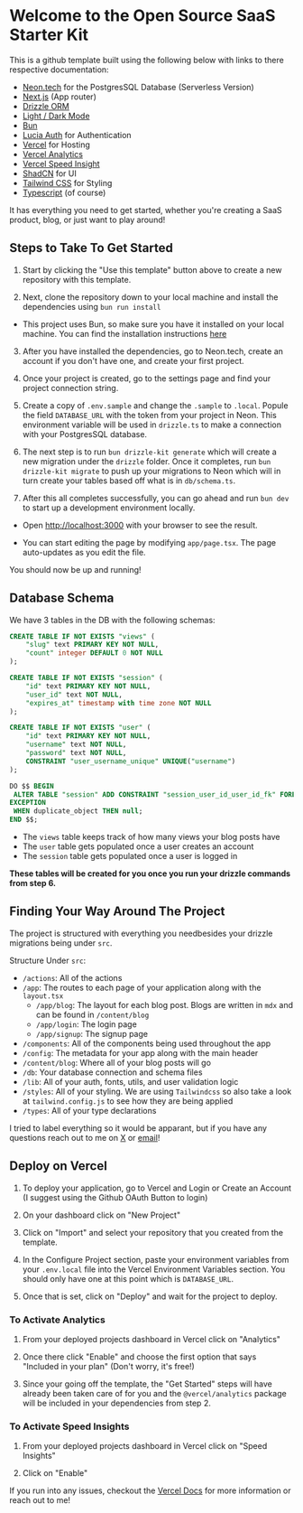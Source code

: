 # Welcome to the Open Source SaaS Starter Kit

This is a github template built using the following below with links to there respective documentation:

- [Neon.tech](https://neon.tech/) for the PostgresSQL Database (Serverless Version)
- [Next.js](https://nextjs.org/) (App router)
- [Drizzle ORM](https://orm.drizzle.team/)
- [Light / Dark Mode](https://next-themes.mxs.dev/)
- [Bun](https://bun.sh/)
- [Lucia Auth](https://github.com/lucia-auth/lucia) for Authentication
- [Vercel](https://vercel.com/) for Hosting
- [Vercel Analytics](https://vercel.com/analytics)
- [Vercel Speed Insight](https://vercel.com/docs/products/speed-insights)
- [ShadCN](https://ui.shadcn.com/) for UI
- [Tailwind CSS](https://tailwindcss.com/) for Styling
- [Typescript](https://www.typescriptlang.org/) (of course)

It has everything you need to get started, whether you're creating a SaaS product, blog, or just want to play around!

## Steps to Take To Get Started

1. Start by clicking the "Use this template" button above to create a new repository with this template.

2. Next, clone the repository down to your local machine and install the dependencies using `bun run install`

- This project uses Bun, so make sure you have it installed on your local machine. You can find the installation instructions [here](https://bun.sh/docs/installation)

3. After you have installed the dependencies, go to Neon.tech, create an account if you don't have one, and create your first project.

4. Once your project is created, go to the settings page and find your project connection string.

5. Create a copy of `.env.sample` and change the `.sample` to `.local`. Popule the field `DATABASE_URL` with the token from your project in Neon. This environment variable will be used in `drizzle.ts` to make a connection with your PostgresSQL database.

6. The next step is to run `bun drizzle-kit generate` which will create a new migration under the `drizzle` folder. Once it completes, run `bun drizzle-kit migrate` to push up your migrations to Neon which will in turn create your tables based off what is in `db/schema.ts`.

7. After this all completes successfully, you can go ahead and run `bun dev` to start up a development environment locally.

- Open [http://localhost:3000](http://localhost:3000) with your browser to see the result.

- You can start editing the page by modifying `app/page.tsx`. The page auto-updates as you edit the file.

You should now be up and running!

## Database Schema

We have 3 tables in the DB with the following schemas:

```sql
CREATE TABLE IF NOT EXISTS "views" (
	"slug" text PRIMARY KEY NOT NULL,
	"count" integer DEFAULT 0 NOT NULL
);

CREATE TABLE IF NOT EXISTS "session" (
	"id" text PRIMARY KEY NOT NULL,
	"user_id" text NOT NULL,
	"expires_at" timestamp with time zone NOT NULL
);

CREATE TABLE IF NOT EXISTS "user" (
	"id" text PRIMARY KEY NOT NULL,
	"username" text NOT NULL,
	"password" text NOT NULL,
	CONSTRAINT "user_username_unique" UNIQUE("username")
);

DO $$ BEGIN
 ALTER TABLE "session" ADD CONSTRAINT "session_user_id_user_id_fk" FOREIGN KEY ("user_id") REFERENCES "public"."user"("id") ON DELETE no action ON UPDATE no action;
EXCEPTION
 WHEN duplicate_object THEN null;
END $$;
```

- The `views` table keeps track of how many views your blog posts have
- The `user` table gets populated once a user creates an account
- The `session` table gets populated once a user is logged in

**These tables will be created for you once you run your drizzle commands from step 6.**

## Finding Your Way Around The Project

The project is structured with everything you needbesides your drizzle migrations being under `src`.

Structure Under `src`:

- `/actions`: All of the actions
- `/app`: The routes to each page of your application along with the `layout.tsx`
  - `/app/blog`: The layout for each blog post. Blogs are written in `mdx` and can be found in `/content/blog`
  - `/app/login`: The login page
  - `/app/signup`: The signup page
- `/components`: All of the components being used throughout the app
- `/config`: The metadata for your app along with the main header
- `/content/blog`: Where all of your blog posts will go
- `/db`: Your database connection and schema files
- `/lib`: All of your auth, fonts, utils, and user validation logic
- `/styles`: All of your styling. We are using `Tailwindcss` so also take a look at `tailwind.config.js` to see how they are being applied
- `/types`: All of your type declarations

I tried to label everything so it would be apparant, but if you have any questions reach out to me on [X](https://x.com/travislramos) or [email](mailto:travislramos@gmail.com)!

## Deploy on Vercel

1. To deploy your application, go to Vercel and Login or Create an Account (I suggest using the Github OAuth Button to login)

2. On your dashboard click on "New Project"

3. Click on "Import" and select your repository that you created from the template.

4. In the Configure Project section, paste your environment variables from your `.env.local` file into the Vercel Environment Variables section. You should only have one at this point which is `DATABASE_URL`.

5. Once that is set, click on "Deploy" and wait for the project to deploy.

### To Activate Analytics

1. From your deployed projects dashboard in Vercel click on "Analytics"

2. Once there click "Enable" and choose the first option that says "Included in your plan" (Don't worry, it's free!)

3. Since your going off the template, the "Get Started" steps will have already been taken care of for you and the `@vercel/analytics` package will be included in your dependencies from step 2.

### To Activate Speed Insights

1. From your deployed projects dashboard in Vercel click on "Speed Insights"

2. Click on "Enable"

If you run into any issues, checkout the [Vercel Docs](https://vercel.com/docs/frameworks/nextjs?utm_source=next-site&utm_medium=docs&utm_campaign=next-website) for more information or reach out to me!
